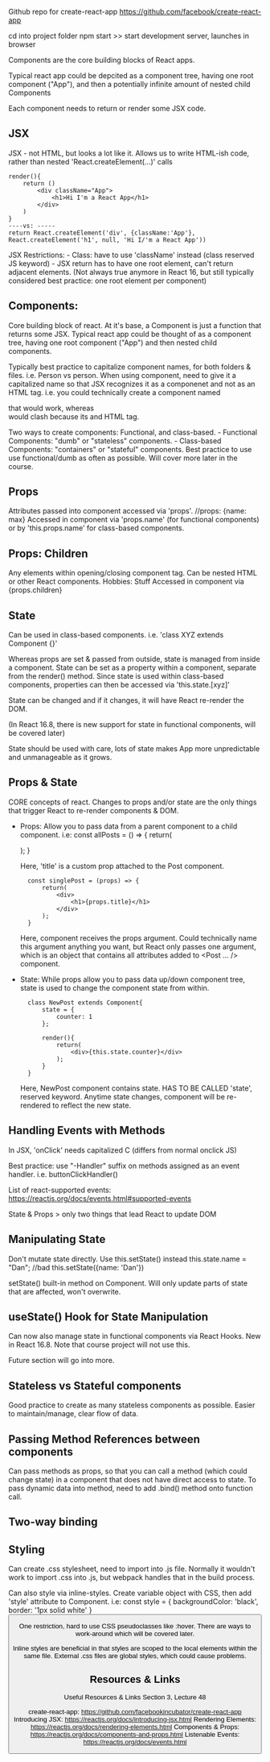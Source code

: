 Github repo for create-react-app
https://github.com/facebook/create-react-app

cd into project folder
npm start >> start development server, launches in browser

Components are the core building blocks of React apps.

Typical react app could be depcited as a component tree,
having one root component ("App"), and then a potentially
infinite amount of nested child Components

Each component needs to return or render some JSX code.

## JSX 
JSX - not HTML, but looks a lot like it. Allows us to write
HTML-ish code, rather than nested 'React.createElement(...)' calls

    render(){
        return ()
            <div className="App">
                <h1>Hi I'm a React App</h1>
            </div>
        )
    }
    ----vs: -----
    return React.createElement('div', {className:'App'}, React.createElement('h1', null, 'Hi I/'m a React App'))

JSX Restrictions:
    - Class: have to use 'className' instead (class reserved JS keyword)
    - JSX return has to have one root element, can't return adjacent elements. (Not always true anymore in React 16, but still typically considered best practice: one root element per component)

## Components:
Core building block of react. At it's base, a Component is just a function that returns some JSX. Typical react app could be thought of as a component tree, having one root component ("App") and then nested child components.

Typically best practice to capitalize component names, for both folders & files. i.e. Person vs person. When using component, need to give it a capitalized name so that JSX recognizes it as a componenet and not as an HTML tag. i.e. you could technically create a component named <Div> that would work, whereas <div> would clash because its and HTML tag.

Two ways to create components: Functional, and class-based.
    - Functional Components: "dumb" or "stateless" components.
    - Class-based Components: "containers" or "stateful" components.
Best practice to use use functional/dumb as often as possible. Will cover more later in the course.

## Props
Attributes passed into component accessed via 'props'.
<Person name="max"> //props: {name: max}
Accessed in component via 'props.name' (for functional components) or by 'this.props.name' for class-based components.

## Props: Children
Any elements within opening/closing component tag. Can be nested HTML or other React components.
<Person name="max">Hobbies: Stuff</Person>
Accessed in component via {props.children}

## State
Can be used in class-based components. i.e. 'class XYZ extends Component {}'

Whereas props are set & passed from outside, state is managed from inside a component. State can be set as a property within a component, separate from the render() method. Since state is used within class-based components, properties can then be accessed via 'this.state.[xyz]'

State can be changed and if it changes, it will have React re-render the DOM.

(In React 16.8, there is new support for state in functional components, will be covered later)

State should be used with care, lots of state makes App more unpredictable and unmanageable as it grows.

## Props & State
CORE concepts of react. Changes to props and/or state are the only things that trigger React to re-render components & DOM.

- Props: Allow you to pass data from a parent component to a child component. i.e:
        const allPosts = () => {
            return(
                <div>
                    <Post title="My first post" />
                </div>
            );
        }

    Here, 'title' is a custom prop attached to the Post component.

        const singlePost = (props) => {
            return(
                <div>
                    <h1>{props.title}</h1>
                </div>
            );
        }

    Here, <Post> component receives the props argument. Could technically name this argument anything you want, but React only passes one argument, which is an object that contains all attributes added to <Post ... /> component.

- State: While props allow you to pass data up/down component tree, state is used to change the component state from within.

        class NewPost extends Component{
            state = {
                counter: 1
            };

            render(){
                return(
                    <div>{this.state.counter}</div>
                );
            }
        }

    Here, NewPost component contains state. HAS TO BE CALLED 'state', reserved keyword. Anytime state changes, component will be re-rendered to reflect the new state.

## Handling Events with Methods
In JSX, 'onClick' needs capitalized C (differs from normal onclick JS)

Best practice: use "-Handler" suffix on methods assigned as an event handler. i.e. buttonClickHandler()

List of react-supported events: https://reactjs.org/docs/events.html#supported-events

State & Props > only two things that lead React to update DOM

## Manipulating State
Don't mutate state directly. Use this.setState() instead
    this.state.name = "Dan";    //bad
    this.setState({name: 'Dan'})

setState() built-in method on Component. Will only update parts of state that are affected, won't overwrite.

## useState() Hook for State Manipulation
Can now also manage state in functional components via React Hooks. 
New in React 16.8. Note that course project will not use this.

Future section will go into more.

## Stateless vs Stateful components
Good practice to create as many stateless components as possible. Easier to maintain/manage, clear flow of data.

## Passing Method References between components
Can pass methods as props, so that you can call a method (which could change state) in a component that does not have direct access to state.
To pass dynamic data into method, need to add .bind() method onto function call.

## Two-way binding

## Styling
Can create .css stylesheet, need to import into .js file. Normally it wouldn't work to import .css into .js, but webpack handles that in the build process.

Can also style via inline-styles. Create variable object with CSS, then add 'style' attribute to Component. i.e:
    const style = {
        backgroundColor: 'black',
        border: '1px solid white'
    }
    <button style={style}>

One restriction, hard to use CSS pseudoclasses like :hover. There are ways to work-around which will be covered later.

Inline styles are beneficial in that styles are scoped to the local elements within the same file. External .css files are global styles, which could cause problems.

## Resources & Links
Useful Resources & Links
Section 3, Lecture 48

create-react-app: https://github.com/facebookincubator/create-react-app
Introducing JSX: https://reactjs.org/docs/introducing-jsx.html
Rendering Elements: https://reactjs.org/docs/rendering-elements.html
Components & Props: https://reactjs.org/docs/components-and-props.html
Listenable Events: https://reactjs.org/docs/events.html
